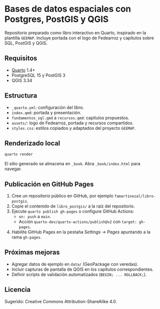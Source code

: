 # Bases de datos espaciales con Postgres, PostGIS y QGIS

Repositorio preparado como libro interactivo en Quarto, inspirado en la plantilla `GEEMAP`. Incluye portada con el logo de Fedearroz y capítulos sobre SQL, PostGIS y QGIS.

## Requisitos

- [Quarto](https://quarto.org/) 1.4+
- PostgreSQL 15 y PostGIS 3
- QGIS 3.34

## Estructura

- `_quarto.yml`: configuración del libro.
- `index.qmd`: portada y presentación.
- `fundamentos_sql.qmd` a `recursos.qmd`: capítulos propuestos.
- `assets/`: logo de Fedearroz, portada y recursos compartidos.
- `styles.css`: estilos copiados y adaptados del proyecto `GEEMAP`.

## Renderizado local

```bash
quarto render
```

El sitio generado se almacena en `_book`. Abra `_book/index.html` para navegar.

## Publicación en GitHub Pages

1. Cree un repositorio público en GitHub, por ejemplo `famartinezal/libro-postgis`.
2. Copie el contenido de `libro_postgis/` a la raíz del repositorio.
3. Ejecute `quarto publish gh-pages` o configure GitHub Actions:
   - `on: push` a `main`.
   - Acción `quarto-dev/quarto-actions/publish@v2` con `target: gh-pages`.
4. Habilite GitHub Pages en la pestaña *Settings → Pages* apuntando a la rama `gh-pages`.

## Próximas mejoras

- Agregar datos de ejemplo en `data/` (GeoPackage con veredas).
- Incluir capturas de pantalla de QGIS en los capítulos correspondientes.
- Definir scripts de validación automatizados (`BEGIN; ... ROLLBACK;`).

## Licencia

Sugerido: Creative Commons Attribution-ShareAlike 4.0.
